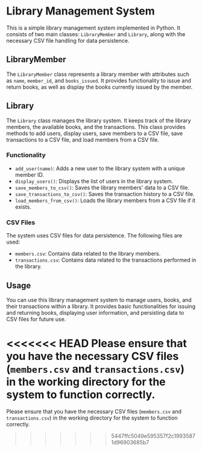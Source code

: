 # Library Management System

This is a simple library management system implemented in Python. It consists of two main classes: `LibraryMember` and `Library`, along with the necessary CSV file handling for data persistence.

## LibraryMember

The `LibraryMember` class represents a library member with attributes such as `name`, `member_id`, and `books_issued`. It provides functionality to issue and return books, as well as display the books currently issued by the member.

## Library

The `Library` class manages the library system. It keeps track of the library members, the available books, and the transactions. This class provides methods to add users, display users, save members to a CSV file, save transactions to a CSV file, and load members from a CSV file.

### Functionality

- `add_user(name)`: Adds a new user to the library system with a unique member ID.
- `display_users()`: Displays the list of users in the library system.
- `save_members_to_csv()`: Saves the library members' data to a CSV file.
- `save_transactions_to_csv()`: Saves the transaction history to a CSV file.
- `load_members_from_csv()`: Loads the library members from a CSV file if it exists.

### CSV Files

The system uses CSV files for data persistence. The following files are used:

- `members.csv`: Contains data related to the library members.
- `transactions.csv`: Contains data related to the transactions performed in the library.

## Usage

You can use this library management system to manage users, books, and their transactions within a library. It provides basic functionalities for issuing and returning books, displaying user information, and persisting data to CSV files for future use.

<<<<<<< HEAD
Please ensure that you have the necessary CSV files (`members.csv` and `transactions.csv`) in the working directory for the system to function correctly.
=======
Please ensure that you have the necessary CSV files (`members.csv` and `transactions.csv`) in the working directory for the system to function correctly.
>>>>>>> 5447ffc5049e595357f2c19935871d96903685b7
